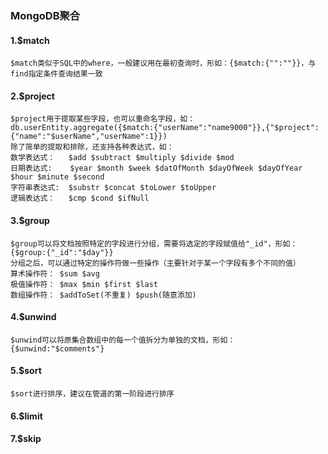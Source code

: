 ### MongoDB聚合

#### 1.$match

```
$match类似于SQL中的where，一般建议用在最初查询时，形如：{$match:{"":""}}，与find指定条件查询结果一致
```

#### 2.$project

```
$project用于提取某些字段，也可以重命名字段，如：
db.userEntity.aggregate({$match:{"userName":"name9000"}},{"$project":{"name":"$userName","userName":1}})
除了简单的提取和排除，还支持各种表达式，如：
数学表达式：   $add $subtract $multiply $divide $mod
日期表达式:    $year $month $week $datOfMonth $dayOfWeek $dayOfYear $hour $minute $second
字符串表达式:  $substr $concat $toLower $toUpper
逻辑表达式：   $cmp $cond $ifNull
```

#### 3.$group

```
$group可以将文档按照特定的字段进行分组，需要将选定的字段赋值给"_id"，形如：{$group:{"_id":"$day"}}
分组之后，可以通过特定的操作符做一些操作（主要针对于某一个字段有多个不同的值）
算术操作符： $sum $avg
极值操作符： $max $min $first $last
数组操作符： $addToSet(不重复) $push(随意添加)
```

#### 4.$unwind

```
$unwind可以将原集合数组中的每一个值拆分为单独的文档，形如：{$unwind:"$comments"}
```

#### 5.$sort

```
$sort进行排序，建议在管道的第一阶段进行排序
```

#### 6.$limit

#### 7.$skip
